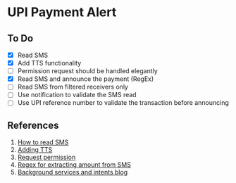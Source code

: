 # UPI Payment Alert

## To Do

- [x] Read SMS
- [x] Add TTS functionality
- [ ] Permission request should be handled elegantly
- [x] Read SMS and announce the payment (RegEx)
- [ ] Read SMS from filtered receivers only
- [ ] Use notification to validate the SMS read
- [ ] Use UPI reference number to validate the transaction before announcing

## References

1. [How to read SMS](https://stackoverflow.com/a/9494532/5258060)
1. [Adding TTS](https://www.tutorialspoint.com/android/android_text_to_speech.htm)
1. [Request permission](https://developer.android.com/training/permissions/requesting#manage-request-code-yourself)
1. [Regex for extracting amount from SMS](https://stackoverflow.com/a/37409435/5258060)
1. [Background services and intents blog](https://proandroiddev.com/deep-dive-into-android-services-4830b8c9a09)
